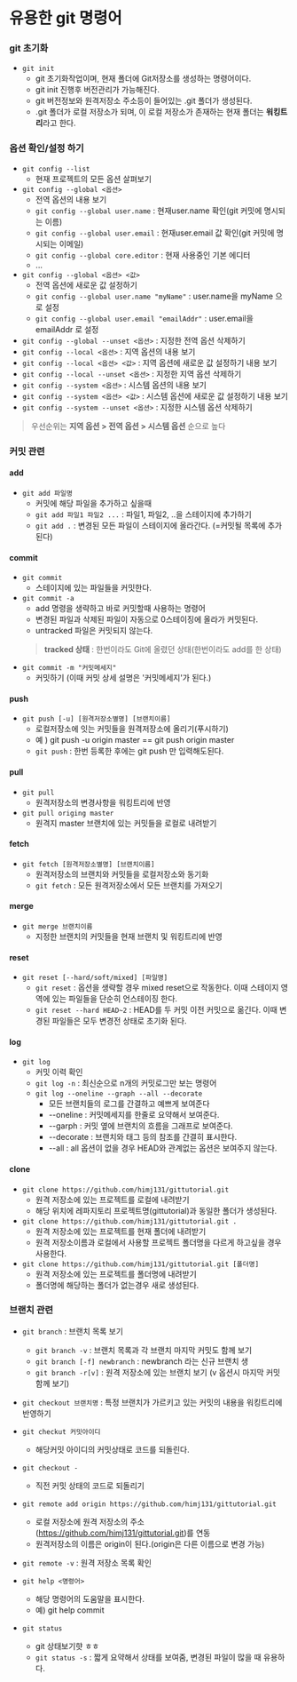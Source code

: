 #  유용한 git 명령어

### git 초기화
- `git init` 
    - git 초기화작업이며, 현재 폴더에 Git저장소를 생성하는 명령어이다.
    - git init 진행후 버전관리가 가능해진다.
    - git 버전정보와 원격저장소 주소등이 들어있는 .git 폴더가 생성된다.
    - .git 폴더가 로컬 저장소가 되며, 이 로컬 저장소가 존재하는 현재 폴더는 **워킹트리**라고 한다.
    
### 옵션 확인/설정 하기
- `git config --list` 
   - 현재 프로젝트의 모든 옵션 살펴보기  
- `git config --global <옵션> ` 
    - 전역 옵션의 내용 보기  
    - `git config --global user.name` : 현재user.name 확인(git 커밋에 명시되는 이름)
    - `git config --global user.email` : 현재user.email 값 확인(git 커밋에 명시되는 이메일)
    - `git config --global core.editor` : 현재 사용중인 기본 에디터
    - ...
- `git config --global <옵션> <값> `
    - 전역 옵션에 새로운 값 설정하기
    - `git config --global user.name "myName"` : user.name을 myName 으로 설정
    - `git config --global user.email "emailAddr"` : user.email을 emailAddr 로 설정
- `git config --global --unset <옵션>` : 지정한 전역 옵션 삭제하기  
- `git config --local <옵션>` : 지역 옵션의 내용 보기  
- `git config --local <옵션> <값>` : 지역 옵션에 새로운 값 설정하기 내용 보기  
- `git config --local --unset <옵션>` : 지정한 지역 옵션 삭제하기  
- `git config --system <옵션>` : 시스템 옵션의 내용 보기  
- `git config --system <옵션> <값>` : 시스템 옵션에 새로운 값 설정하기 내용 보기  
- `git config --system --unset <옵션>` : 지정한 시스템 옵션 삭제하기
> 우선순위는 **지역 옵션 > 전역 옵션 > 시스템 옵션** 순으로 높다  

### 커밋 관련
#### add
- `git add 파일명` 
    - 커밋에 해당 파일을 추가하고 싶을때
    - `git add 파일1 파일2 ...` : 파일1, 파일2, ..을 스테이지에 추가하기
    - `git add .` : 변경된 모든 파일이 스테이지에 올라간다. (=커밋될 목록에 추가된다)
#### commit
- `git commit` 
    - 스테이지에 있는 파일들을 커밋한다.
- `git commit -a` 
    - add 명령을 생략하고 바로 커밋할때 사용하는 명령어
    - 변경된 파일과 삭제된 파일이 자동으로 0스테이징에 올라가 커밋된다.
    - untracked 파일은 커밋되지 않는다.
    > **tracked 상태** : 한번이라도 Git에 올렸던 상태(한번이라도 add를 한 상태)
- `git commit -m "커밋메세지"` 
    - 커밋하기 (이때 커밋 상세 설명은 '커밋메세지'가 된다.)
    
#### push
- `git push [-u] [원격저장소별명] [브랜치이름]`
    - 로컬저장소에 잇는 커밋들을 원격저장소에 올리기(푸시하기)
    - 예 ) git push -u origin master == git push origin master
    - `git push` : 한번 등록한 후에는 git push 만 입력해도된다.

#### pull
- `git pull`
    - 원격저장소의 변경사항을 워킹트리에 반영
- `git pull origing master` 
    - 원격지 master 브랜치에 있는 커밋들을 로컬로 내려받기

#### fetch
- `git fetch [원격저장소별명] [브랜치이름]`
    - 원격저장소의 브랜치와 커밋들을 로컬저장소와 동기화
    - `git fetch` : 모든 원격저장소에서 모든 브랜치를 가져오기
#### merge
- `git merge 브랜치이름` 
    - 지정한 브랜치의 커밋들을 현재 브랜치 및 워킹트리에 반영
#### reset
- `git reset [--hard/soft/mixed] [파일명]`
    - `git reset` : 옵션을 생략할 경우 mixed reset으로 작동한다. 이때 스테이지 영역에 있는 파일들을 단순히 언스테이징 한다.
    - `git reset --hard HEAD~2` : HEAD를 두 커밋 이전 커밋으로 옮긴다. 이때 변경된 파일들은 모두 변경전 상태로 초기화 된다.              

#### log
- `git log` 
    - 커밋 이력 확인
    - `git log -n` : 최신순으로 n개의 커밋로그만 보는 명령어
    - `git log --oneline --graph --all --decorate` 
        - 모든 브랜치들의 로그를 간결하고 예쁘게 보여준다
        - --oneline : 커밋메세지를 한줄로 요약해서 보여준다.
        - --garph : 커밋 옆에 브랜치의 흐름을 그래프로 보여준다.
        - --decorate : 브랜치와 태그 등의 참조를 간결히 표시한다.
        - --all : all 옵션이 없을 경우 HEAD와 관계없는 옵션은 보여주지 않는다.
#### clone
- `git clone https://github.com/himj131/gittutorial.git` 
    - 원격 저장소에 있는 프로젝트를 로컬에 내려받기
    - 해당 위치에 레파지토리 프로젝트명(gittutorial)과 동일한 폴더가 생성된다.
- `git clone https://github.com/himj131/gittutorial.git .` 
    - 원격 저장소에 있는 프로젝트를 현재 폴더에 내려받기
    - 원격 저장소이름과 로컬에서 사용할 프로젝트 폴더명을 다르게 하고싶을 경우 사용한다.
- `git clone https://github.com/himj131/gittutorial.git [폴더명]`
    - 원격 저장소에 있는 프로젝트를 폴더명에 내려받기
    - 폴더명에 해당하는 폴더가 없는경우 새로 생성된다.
    

### 브랜치 관련
- `git branch` : 브랜치 목록 보기
    - `git branch -v` : 브랜치 목록과 각 브랜치 마지막 커밋도 함께 보기
    - `git branch [-f] newbranch` : newbranch  라는 신규 브랜치 생  
    - `git branch -r[v]` : 원격 저장소에 있는 브랜치 보기 (v 옵션시 마지막 커밋 함께 보기) 
- `git checkout 브랜치명` : 특정 브랜치가 가르키고 있는 커밋의 내용을 워킹트리에 반영하기
- `git checkut 커밋아이디` 
    - 해당커밋 아이디의 커밋상태로 코드를 되돌린다.
- `git checkout -` 
    - 직전 커밋 상태의 코드로 되돌리기
- `git remote add origin https://github.com/himj131/gittutorial.git` 
    - 로컬 저장소에 원격 저장소의 주소(https://github.com/himj131/gittutorial.git)를 연동
    - 원격저장소의 이름은 origin이 된다.(origin은 다른 이름으로 변경 가능)
- `git remote -v` : 원격 저장소 목록 확인

- `git help <명령어>` 
    - 해당 명령어의 도움말을 표시한다.
    - 예) git help commit

- `git status`
    - git 상태보기햣 ㅎㅎ
    - `git status -s` : 짧게 요약해서 상태를 보여줌, 변경된 파일이 많을 때 유용하다.